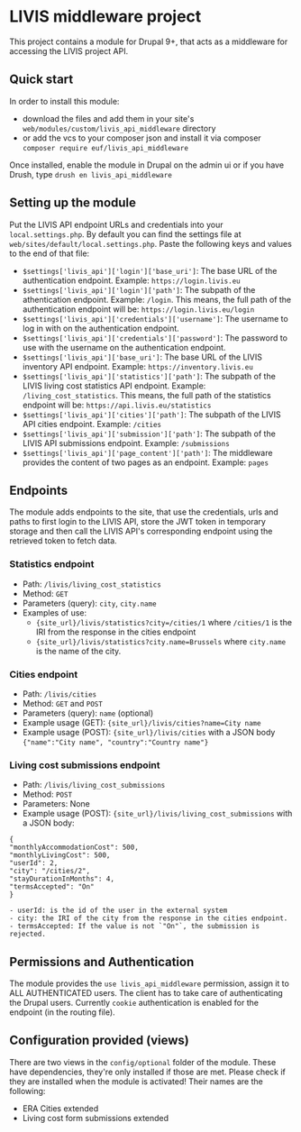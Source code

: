 # LIVIS middleware project

This project contains a module for Drupal 9+, that acts as a middleware for accessing the LIVIS project API.

## Quick start

In order to install this module:
  - download the files and add them in your site's `web/modules/custom/livis_api_middleware` directory
  - or add the vcs to your composer json and install it via composer `composer require euf/livis_api_middleware`

Once installed, enable the module in Drupal on the admin ui or if you have Drush, type `drush en livis_api_middleware`

## Setting up the module

Put the LIVIS API endpoint URLs and credentials into your `local.settings.php`. By default you can find the settings file at `web/sites/default/local.settings.php`. Paste the following keys and values to the end of that file:
  - `$settings['livis_api']['login']['base_uri']`: The base URL of the authentication endpoint. Example: `https://login.livis.eu`
  - `$settings['livis_api']['login']['path']`: The subpath of the athentication endpoint. Example: `/login`. This means, the full path of the authentication endpoint will be: `https://login.livis.eu/login`
  - `$settings['livis_api']['credentials']['username']`: The username to log in with on the authentication endpoint.
  - `$settings['livis_api']['credentials']['password']`: The password to use with the username on the authentication endpoint.
  - `$settings['livis_api']['base_uri']`: The base URL of the LIVIS inventory API endpoint. Example: `https://inventory.livis.eu`
  - `$settings['livis_api']['statistics']['path']`: The subpath of the LIVIS living cost statistics API endpoint. Example: `/living_cost_statistics`. This means, the full path of the statistics endpoint will be: `https://api.livis.eu/statistics`
  - `$settings['livis_api']['cities']['path']`: The subpath of the LIVIS API cities endpoint. Example: `/cities`
  - `$settings['livis_api']['submission']['path']`: The subpath of the LIVIS API submissions endpoint. Example: `/submissions`
  - `$settings['livis_api']['page_content']['path']`: The middleware provides the content of two pages as an endpoint. Example: `pages`

## Endpoints
The module adds endpoints to the site, that use the credentials, urls and paths to first login to the LIVIS API, store the JWT token in temporary storage and then call the LIVIS API's corresponding endpoint using the retrieved token to fetch data.

### Statistics endpoint
  - Path: `/livis/living_cost_statistics`
  - Method: `GET`
  - Parameters (query): `city`, `city.name`
  - Examples of use:
    - `{site_url}/livis/statistics?city=/cities/1` where `/cities/1` is the IRI from the response in the cities endpoint
    - `{site_url}/livis/statistics?city.name=Brussels` where `city.name` is the name of the city.

### Cities endpoint
  - Path: `/livis/cities`
  - Method: `GET` and `POST`
  - Parameters (query): `name` (optional)
  - Example usage (GET): `{site_url}/livis/cities?name=City name`
  - Example usage (POST): `{site_url}/livis/cities` with a JSON body `{"name":"City name", "country":"Country name"}`

### Living cost submissions endpoint
  - Path: `/livis/living_cost_submissions`
  - Method: `POST`
  - Parameters: None
  - Example usage (POST): `{site_url}/livis/living_cost_submissions` with a JSON body:
  ```
  {
  "monthlyAccommodationCost": 500,
  "monthlyLivingCost": 500,
  "userId": 2,
  "city": "/cities/2",
  "stayDurationInMonths": 4,
  "termsAccepted": "On"
}
  ```
    - userId: is the id of the user in the external system
    - city: the IRI of the city from the response in the cities endpoint.
    - termsAccepted: If the value is not `"On"`, the submission is rejected.

## Permissions and Authentication
The module provides the `use livis_api_middleware` permission, assign it to ALL AUTHENTICATED users. The client has to take care of authenticating the Drupal users. Currently  `cookie` authentication is enabled for the endpoint (in the routing file).

## Configuration provided (views)
There are two views in the `config/optional` folder of the module. These have dependencies, they're only installed if those are met. Please check if they are installed when the module is activated! Their names are the following:
  - ERA Cities extended
  - Living cost form submissions extended
